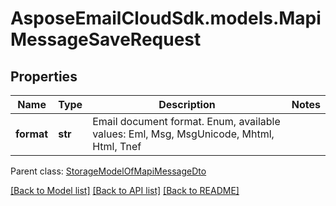# AsposeEmailCloudSdk.models.MapiMessageSaveRequest
## Properties
Name | Type | Description | Notes
------------ | ------------- | ------------- | -------------
**format** | **str** | Email document format. Enum, available values: Eml, Msg, MsgUnicode, Mhtml, Html, Tnef | 

 Parent class: [StorageModelOfMapiMessageDto](StorageModelOfMapiMessageDto.md)

[[Back to Model list]](README.md#documentation-for-models) [[Back to API list]](README.md#documentation-for-api-endpoints) [[Back to README]](README.md)


